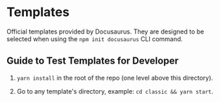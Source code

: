 # Templates

Official templates provided by Docusaurus. They are designed to be selected when using the `npm init docusaurus` CLI command.

## Guide to Test Templates for Developer

1. `yarn install` in the root of the repo (one level above this directory).

2. Go to any template's directory, example: `cd classic && yarn start`.